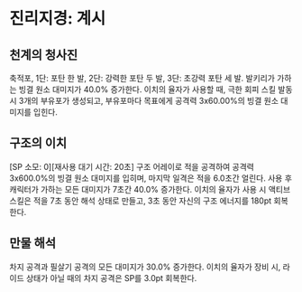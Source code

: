 # 진리지경: 계시

## 천계의 청사진

축적포, 1단: 포탄 한 발, 2단: 강력한 포탄 두 발, 3단: 초강력 포탄 세 발.
발키리가 가하는 빙결 원소 대미지가 40.0% 증가한다. 이치의 율자가 사용할 때, 극한 회피 스킬 발동 시 3개의 부유포가 생성되고, 부유포마다 목표에게 공격력 3x60.00%의 빙결 원소 대미지를 입힌다.

## 구조의 이치

[SP 소모: 0][재사용 대기 시간: 20초] 구조 어레이로 적을 공격하여 공격력 3x600.0%의 빙결 원소 대미지를 입히며, 마지막 일격은 적을 6.0초간 얼린다. 사용 후 캐릭터가 가하는 모든 대미지가 7초간 40.0% 증가한다. 이치의 율자가 사용 시 액티브 스킬은 적을 7초 동안 해석 상태로 만들고, 3초 동안 자신의 구조 에너지를 180pt 회복한다.

## 만물 해석

차지 공격과 필살기 공격의 모든 대미지가 30.0% 증가한다.
이치의 율자가 장비 시, 라이드 상태가 아닐 때의 차지 공격은 SP를 3.0pt 회복한다.
